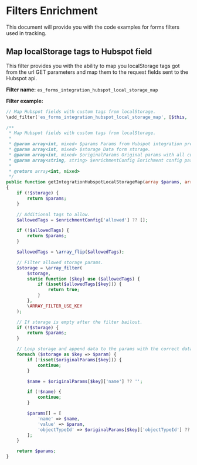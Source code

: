 # Filters Enrichment
This document will provide you with the code examples for forms filters used in tracking.

## Map localStorage tags to Hubspot field
This filter provides you with the ability to map you localStorage tags got from the url GET parameters and map them to the request fields sent to the Hubspot api.

**Filter name:**
`es_forms_integration_hubspot_local_storage_map`

**Filter example:**
```php
// Map Hubspot fields with custom tags from localStorage.
\add_filter('es_forms_integration_hubspot_local_storage_map', [$this, 'getIntegrationHubspotLocalStorageMap'], 10, 4);

/**
 * Map Hubspot fields with custom tags from localStorage.
 *
 * @param array<int, mixed> $params Params from Hubspot integration prepared for output.
 * @param array<int, mixed> $storage Data form storage.
 * @param array<int, mixed> $originalParams Original params with all custom fields.
 * @param array<string, string> $enrichmentConfig Enrichment config passed to JavaScript.
 *
 * @return array<int, mixed>
 */
public function getIntegrationHubspotLocalStorageMap(array $params, array $storage, array $originalParams, array $enrichmentConfig): array
{
	if (!$storage) {
		return $params;
	}

	// Additional tags to allow.
	$allowedTags = $enrichmentConfig['allowed'] ?? [];

	if (!$allowedTags) {
		return $params;
	}

	$allowedTags = \array_flip($allowedTags);

	// Filter allowed storage params.
	$storage = \array_filter(
		$storage,
		static function ($key) use ($allowedTags) {
			if (isset($allowedTags[$key])) {
				return true;
			}
		},
		\ARRAY_FILTER_USE_KEY
	);

	// If storage is empty after the filter bailout.
	if (!$storage) {
		return $params;
	}

	// Loop storage and append data to the params with the correct dataset.
	foreach ($storage as $key => $param) {
		if (!isset($originalParams[$key])) {
			continue;
		}

		$name = $originalParams[$key]['name'] ?? '';

		if (!$name) {
			continue;
		}

		$params[] = [
			'name' => $name,
			'value' => $param,
			'objectTypeId' => $originalParams[$key]['objectTypeId'] ?? '',
		];
	}

	return $params;
}
```
